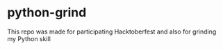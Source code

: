 # python-grind
This repo was made for participating Hacktoberfest and also for grinding my Python skill
